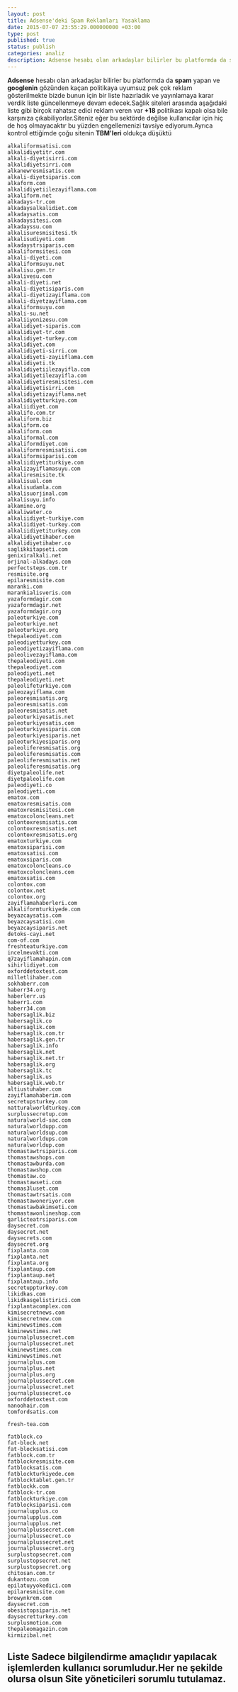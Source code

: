 ```yaml
---
layout: post
title: Adsense'deki Spam Reklamları Yasaklama
date: 2015-07-07 23:55:29.000000000 +03:00
type: post
published: true
status: publish
categories: analiz
description: Adsense hesabı olan arkadaşlar bilirler bu platformda da spam yapan ve googlenin gözünden kaçan politikaya uyumsuz pek çok reklam gösterilmekte
---
```

**Adsense** hesabı olan arkadaşlar bilirler bu platformda da **spam** yapan ve **googlenin** gözünden kaçan politikaya uyumsuz pek çok reklam gösterilmekte bizde bunun için bir liste hazırladık ve yayınlamaya karar verdik liste güncellenmeye devam edecek.Sağlık siteleri arasında aşağıdaki liste gibi birçok rahatsız edici reklam veren var **+18** politikası kapalı olsa bile karşınıza çıkabiliyorlar.Siteniz eğer bu sektörde değilse kullanıcılar için hiç de hoş olmayacaktır bu yüzden engellemenizi tavsiye ediyorum.Ayrıca kontrol ettiğimde çoğu sitenin **TBM'leri** oldukça düşüktü

    alkaliformsatisi.com
    alkalidiyetitr.com
    alkali-diyetisirri.com
    alkalidiyetsirri.com
    alkanewresmisatis.com
    alkali-diyetsiparis.com
    alkaform.com
    alkalidiyetiilezayiflama.com
    alkaliform.net
    alkadays-tr.com
    alkadaysalkalidiet.com
    alkadaysatis.com
    alkadaysitesi.com
    alkadayssu.com
    alkalisuresmisitesi.tk
    alkalisudiyeti.com
    alkadaystrsiparis.com
    alkaliformsitesi.com
    alkali-diyeti.com
    alkaliformsuyu.net
    alkalisu.gen.tr
    alkalivesu.com
    alkali-diyeti.net
    alkali-diyetisiparis.com
    alkali-diyetizayiflama.com
    alkali-diyetzayiflama.com
    alkaliformsuyu.com
    alkali-su.net
    alkaliiyonizesu.com
    alkalidiyet-siparis.com
    alkalidiyet-tr.com
    alkalidiyet-turkey.com
    alkalidiyet.com
    alkalidiyeti-sirri.com
    alkalidiyeti-zayiiflama.com
    alkalidiyeti.tk
    alkalidiyetiilezayifla.com
    alkalidiyetilezayifla.com
    alkalidiyetiresmisitesi.com
    alkalidiyetisirri.com
    alkalidiyetizayiflama.net
    alkalidiyetturkiye.com
    alkaliidiyet.com
    alkalife.com.tr
    alkaliform.biz
    alkaliform.co
    alkaliform.com
    alkaliformal.com
    alkaliformdiyet.com
    alkaliformresmisatisi.com
    alkaliformsiparisi.com
    alkaliidiyetiturkiye.com
    alkalizayiflamasuyu.com
    alkaliresmisite.tk
    alkalisual.com
    alkalisudamla.com
    alkalisuorjinal.com
    alkalisuyu.info
    alkamine.org
    alkaliwater.co
    alkaliidiyet-turkiye.com
    alkaliidiyet-turkey.com
    alkaliidiyetiturkey.com
    alkalidiyetihaber.com
    alkalidiyetihaber.co
    saglikkitapseti.com
    genixiralkali.net
    orjinal-alkadays.com
    perfectsteps.com.tr
    resmisite.org
    epilaresmisite.com
    maranki.com
    marankialisveris.com
    yazaformdagir.com
    yazaformdagir.net
    yazaformdagir.org
    paleoturkiye.com
    paleoturkiye.net
    paleoturkiye.org
    thepaleodiyet.com
    paleodiyetturkey.com
    paleodiyetizayiflama.com
    paleolivezayiflama.com
    thepaleodiyeti.com
    thepaleodiyet.com
    paleodiyeti.net
    thepaleodiyeti.net
    paleolifeturkiye.com
    paleozayiflama.com
    paleoresmisatis.org
    paleoresmisatis.com
    paleoresmisatis.net
    paleoturkiyesatis.net
    paleoturkiyesatis.com
    paleoturkiyesiparis.com
    paleoturkiyesiparis.net
    paleoturkiyesiparis.org
    paleoliferesmisatis.org
    paleoliferesmisatis.com
    paleoliferesmisatis.net
    paleoliferesmisatis.org
    diyetpaleolife.net
    diyetpaleolife.com
    paleodiyeti.co
    paleodiyeti.com
    ematox.com
    ematoxresmisatis.com
    ematoxresmisitesi.com
    ematoxcoloncleans.net
    colontoxresmisatis.com
    colontoxresmisatis.net
    colontoxresmisatis.org
    ematoxturkiye.com
    ematoxsiparisi.com
    ematoxsatisi.com
    ematoxsiparis.com
    ematoxcoloncleans.co
    ematoxcoloncleans.com
    ematoxsatis.com
    colontox.com
    colontox.net
    colontox.org
    zayiflamahaberleri.com
    alkaliformturkiyede.com
    beyazcaysatis.com
    beyazcaysatisi.com
    beyazcaysiparis.net
    detoks-cayi.net
    com-of.com
    freshteaturkiye.com
    incelmevakti.com
    q7zayiflamahapin.com
    sihirlidiyet.com
    oxforddetoxtest.com
    milletlihaber.com
    sokhaberr.com
    haberr34.org
    haberlerr.us
    haberr1.com
    haberr34.com
    habersaglik.biz
    habersaglik.co
    habersaglik.com
    habersaglik.com.tr
    habersaglik.gen.tr
    habersaglik.info
    habersaglik.net
    habersaglik.net.tr
    habersaglik.org
    habersaglik.tc
    habersaglik.us
    habersaglik.web.tr
    altiustuhaber.com
    zayiflamahaberim.com
    secretupsturkey.com
    natturalworldturkey.com
    surplussecretup.com
    naturalworld-sac.com
    naturalworldupp.com
    naturalworldsup.com
    naturalworldups.com
    naturalworldup.com
    thomastawtrsiparis.com
    thomastawshops.com
    thomastawburda.com
    thomastawshop.com
    thomastaw.co
    thomastawseti.com
    thomas3luset.com
    thomastawtrsatis.com
    thomastawoneriyor.com
    thomastawbakimseti.com
    thomastawonlineshop.com
    garlicteatrsiparis.com
    daysecret.com
    daysecret.net
    daysecrets.com
    daysecret.org
    fixplanta.com
    fixplanta.net
    fixplanta.org
    fixplantaup.com
    fixplantaup.net
    fixplantaup.info
    secretuppturkey.com
    likidkas.com
    likidkasgelistirici.com
    fixplantacomplex.com
    kimisecretnews.com
    kimisecretnew.com
    kiminewstimes.com
    kiminewstimes.net
    journalplussecret.com
    journalplussecret.net
    kiminewstimes.com
    kiminewstimes.net
    journalplus.com
    journalplus.net
    journalplus.org
    journalplussecret.com
    journalplussecret.net
    journalplussecret.co
    oxforddetoxtest.com
    nanoohair.com
    tomfordsatis.com

    fresh-tea.com

    fatblock.co
    fat-block.net
    fat-blocksatisi.com
    fatblock.com.tr
    fatblockresmisite.com
    fatblocksatis.com
    fatblockturkiyede.com
    fatblocktablet.gen.tr
    fatblockk.com
    fatblock-tr.com
    fatblockturkiye.com
    fatblocksiparisi.com
    journalupplus.co
    journalupplus.com
    journalupplus.net
    journalplussecret.com
    journalplussecret.co
    journalplussecret.net
    journalplussecret.org
    surplustopsecret.com
    surplustopsecret.net
    surplustopsecret.org
    chitosan.com.tr
    dukantozu.com
    epilatuyyokedici.com
    epilaresmisite.com
    browynkrem.com
    daysecret.com
    obesistopsiparis.net
    daysecretturkey.com
    surplusmotion.com
    thepaleomagazin.com
    kirmizibal.net

## Liste Sadece bilgilendirme amaçlıdır yapılacak işlemlerden kullanıcı sorumludur.Her ne şekilde olursa olsun Site yöneticileri sorumlu tutulamaz.
